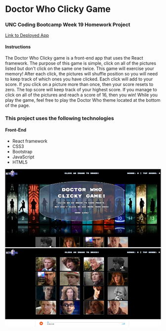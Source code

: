 # Doctor Who Clicky Game

### UNC Coding Bootcamp Week 19 Homework Project

[Link to Deployed App](https://arcane-garden-12409.herokuapp.com)

#### Instructions

The Doctor Who Clicky game is a front-end app that uses the React framework. The purpose of this game is simple, click on all of the pictures listed but don't click on the same one twice.  This game will exercise your memory! After each click, the pictures will shuffle position so you will need to keep track of which ones you have clicked.  Each click will add to your score.  If you click on a picture more than once, then your score resets to zero.  The top score will keep track of your highest score.  If you manage to click on all of the pictures and reach a score of 16, then you win! While you play the game, feel free to play the Doctor Who theme located at the bottom of the page.

### This project uses the following technologies

#### Front-End
* React framework
* CSS3
* Bootstrap
* JavaScript
* HTML5

![screenshot1](https://github.com/bcoggins78/clicky-game/blob/master/clickygame/public/screenshot1.jpg)
![screenshot2](https://github.com/bcoggins78/clicky-game/blob/master/clickygame/public/screenshot2.jpg)
